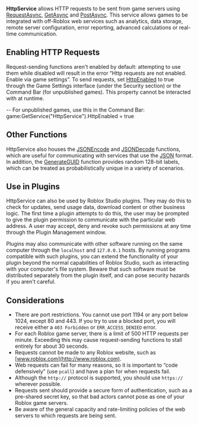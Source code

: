 **HttpService** allows HTTP requests to be sent from game servers using [RequestAsync](https://developer.roblox.com/en-us/api-reference/function/HttpService/RequestAsync), [GetAsync](https://developer.roblox.com/en-us/api-reference/function/HttpService/GetAsync) and [PostAsync](https://developer.roblox.com/en-us/api-reference/function/HttpService/PostAsync). This service allows games to be integrated with off-Roblox web services such as analytics, data storage, remote server configuration, error reporting, advanced calculations or real-time communication.

Enabling HTTP Requests
----------------------

Request-sending functions aren't enabled by default: attempting to use them while disabled will result in the error “Http requests are not enabled. Enable via game settings”. To send requests, set [HttpEnabled](https://developer.roblox.com/en-us/api-reference/property/HttpService/HttpEnabled) to true through the Game Settings interface (under the Security section) or the Command Bar (for unpublished games). This property cannot be interacted with at runtime.

\-- For unpublished games, use this in the Command Bar:
game:GetService("HttpService").HttpEnabled = true

Other Functions
---------------

HttpService also houses the [JSONEncode](https://developer.roblox.com/en-us/api-reference/function/HttpService/JSONEncode) and [JSONDecode](https://developer.roblox.com/en-us/api-reference/function/HttpService/JSONDecode) functions, which are useful for communicating with services that use the [JSON](https://json.org) format. In addition, the [GenerateGUID](https://developer.roblox.com/en-us/api-reference/function/HttpService/GenerateGUID) function provides random 128-bit labels, which can be treated as probabilistically unique in a variety of scenarios.

Use in Plugins
--------------

HttpService can also be used by Roblox Studio plugins. They may do this to check for updates, send usage data, download content or other business logic. The first time a plugin attempts to do this, the user may be prompted to give the plugin permission to communicate with the particular web address. A user may accept, deny and revoke such permissions at any time through the Plugin Management window.

Plugins may also communicate with other software running on the same computer through the `localhost` and `127.0.0.1` hosts. By running programs compatible with such plugins, you can extend the functionality of your plugin beyond the normal capabilities of Roblox Studio, such as interacting with your computer's file system. Beware that such software must be distributed separately from the plugin itself, and can pose security hazards if you aren't careful.

Considerations
--------------

*   There are port restrictions. You cannot use port 1194 or any port below 1024, except 80 and 443. If you try to use a blocked port, you will receive either a `403 Forbidden` or `ERR_ACCESS_DENIED` error.
*   For each Roblox game server, there is a limit of 500 HTTP requests per minute. Exceeding this may cause request-sending functions to stall entirely for about 30 seconds.
*   Requests cannot be made to any Roblox website, such as [www.roblox.com](http://www.roblox.com).
*   Web requests can fail for many reasons, so it is important to “code defensively” (use `pcall`) and have a plan for when requests fail.
*   Although the `http://` protocol is supported, you should use `https://` wherever possible.
*   Requests sent should provide a secure form of authentication, such as a pre-shared secret key, so that bad actors cannot pose as one of your Roblox game servers.
*   Be aware of the general capacity and rate-limiting policies of the web servers to which requests are being sent.